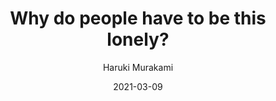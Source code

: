 ---
title: Why do people have to be this lonely?
text: Why do people have to be this lonely? What's the point of it all? Millions of people in this world, all of them yearning, looking to others to satisfy them, yet isolating themselves. Why? Was the earth put here just to nourish human loneliness?
date: 2021-03-09
author: Haruki Murakami
source: Sputnik Sweetheart
topics:
  - Loneliness
  - Isolation
  - Humanity
user: phocks
---